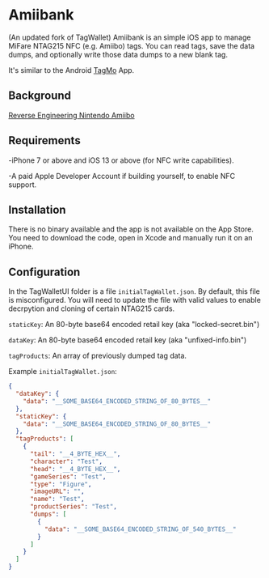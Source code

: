 # Amiibank


(An updated fork of TagWallet)
Amiibank is an simple iOS app to manage MiFare NTAG215 NFC (e.g. Amiibo) tags. You can read tags, save the data dumps, 
and optionally write those data dumps to a new blank tag.

It's similar to the Android [TagMo](https://github.com/HiddenRamblings/TagMo) App.

## Background

[Reverse Engineering Nintendo Amiibo](https://kevinbrewster.github.io/Amiibo-Reverse-Engineering/)

## Requirements

-iPhone 7 or above and iOS 13 or above (for NFC write capabilities).

-A paid Apple Developer Account if building yourself, to enable NFC support.

## Installation

There is no binary available and the app is not available on the App Store. You need to download the code, 
open in Xcode and manually run it on an iPhone. 

## Configuration

In the TagWalletUI folder is a file `initialTagWallet.json`. By default, this file is misconfigured. You will need 
to update the file with valid values to enable decrpytion and cloning of certain NTAG215 cards. 

`staticKey`: An 80-byte base64 encoded retail key (aka "locked-secret.bin")

`dataKey`: An 80-byte base64 encoded retail key (aka "unfixed-info.bin")

`tagProducts`: An array of previously dumped tag data.


Example `initialTagWallet.json`:

```json
{
  "dataKey": {
    "data": "__SOME_BASE64_ENCODED_STRING_OF_80_BYTES__"
  },
  "staticKey": {
    "data": "__SOME_BASE64_ENCODED_STRING_OF_80_BYTES__"
  },
  "tagProducts": [
    {
      "tail": "__4_BYTE_HEX__",
      "character": "Test",
      "head": "__4_BYTE_HEX__",
      "gameSeries": "Test",
      "type": "Figure",
      "imageURL": "",
      "name": "Test",
      "productSeries": "Test",
      "dumps": [
        {
          "data": "__SOME_BASE64_ENCODED_STRING_OF_540_BYTES__"
        }
      ]
    }
  ]
}
```




